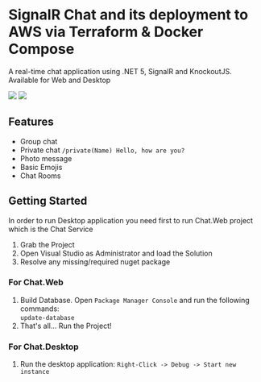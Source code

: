 # SignalR Chat and its deployment to AWS via Terraform & Docker Compose
A real-time chat application using .NET 5, SignalR and KnockoutJS. Available for Web and Desktop

![](https://raw.githubusercontent.com/innomaxx/chatapp/main/Chat.Web/wwwroot/images/screenshots/mockup1.png)
![](https://raw.githubusercontent.com/innomaxx/chatapp/main/Chat.Web/wwwroot/images/screenshots/desktop.png)

## Features
* Group chat
* Private chat `/private(Name) Hello, how are you?`
* Photo message
* Basic Emojis
* Chat Rooms

## Getting Started
In order to run Desktop application you need first to run Chat.Web project which is the Chat Service

1. Grab the Project
2. Open Visual Studio as Administrator and load the Solution
3. Resolve any missing/required nuget package

### For Chat.Web
1. Build Database. Open `Package Manager Console` and run the following commands: <br />
`update-database` <br />
2. That's all... Run the Project!

### For Chat.Desktop
1. Run the desktop application: `Right-Click -> Debug -> Start new instance`